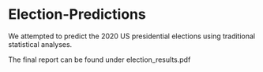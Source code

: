 # Election-Predictions

We attempted to predict the 2020 US presidential elections using traditional statistical analyses. 

The final report can be found under election_results.pdf 
